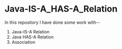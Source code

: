 # Java-IS-A_HAS-A_Relation

In this repository I have done some work with--
  1. Java-IS-A Relation
  2. Java HAS-A Relation
  3. Association
